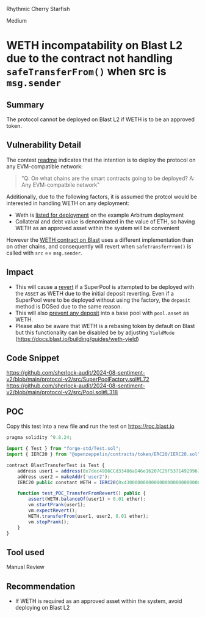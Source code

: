 Rhythmic Cherry Starfish

Medium

# WETH incompatability on Blast L2 due to the contract not handling `safeTransferFrom()` when src is `msg.sender`

## Summary

The protocol cannot be deployed on Blast L2 if WETH is to be an approved token.

## Vulnerability Detail

The contest [readme](https://audits.sherlock.xyz/contests/349) indicates that the intention is to deploy the protocol on any EVM-compatible network:

>"Q: On what chains are the smart contracts going to be deployed? A: Any EVM-compatbile network"

Additionally, due to the following factors, it is assumed the protcol would be interested in handling WETH on any deployment:
- Weth is [listed for deployment](https://gist.github.com/ruvaag/58c9fc2e5c139451c83c21fda27b77a2) on the example Arbitrum deployment
- Collateral and debt value is denominated in the value of ETH, so having WETH as an approved asset within the system will be convenient

However the [WETH contract on Blast](https://blastscan.io/token/0x4300000000000000000000000000000000000004?a=0x7dec49d6ccd33486ad46e16207c29f5371492996#code) uses a different implementation than on other chains, and consequently will revert when `safeTransferFrom()` is called with `src` == `msg.sender`.


## Impact

- This will cause a [revert](https://github.com/sherlock-audit/2024-08-sentiment-v2/blob/main/protocol-v2/src/SuperPoolFactory.sol#L72) if a SuperPool is attempted to be deployed with the `ASSET` as WETH due to the initial deposit reverting. Even if a SuperPool were to be deployed without using the factory, the `deposit` method is DOSed due to the same reason.
- This will also [prevent any deposit](https://github.com/sherlock-audit/2024-08-sentiment-v2/blob/main/protocol-v2/src/Pool.sol#L318) into a base pool with `pool.asset` as WETH.
- Please also be aware that WETH is a rebasing token by default on Blast but this functionality can be disabled be by adjusting `YieldMode` (https://docs.blast.io/building/guides/weth-yield)

## Code Snippet
https://github.com/sherlock-audit/2024-08-sentiment-v2/blob/main/protocol-v2/src/SuperPoolFactory.sol#L72
https://github.com/sherlock-audit/2024-08-sentiment-v2/blob/main/protocol-v2/src/Pool.sol#L318

## POC 

Copy this test into a new file and run the test on https://rpc.blast.io

```javascript
pragma solidity ^0.8.24;

import { Test } from "forge-std/Test.sol";
import { IERC20 } from "@openzeppelin/contracts/token/ERC20/IERC20.sol";

contract BlastTransferTest is Test {
    address user1 = address(0x7dec49D6CCd33486aD46e16207C29F5371492996); // Find an address with sufficient balance on Blast
    address user2 = makeAddr('user2');
    IERC20 public constant WETH = IERC20(0x4300000000000000000000000000000000000004); // WETH on Blast

    function test_POC_TransferFromRevert() public {
        assert(WETH.balanceOf(user1) > 0.01 ether);
        vm.startPrank(user1);
        vm.expectRevert();
        WETH.transferFrom(user1, user2, 0.01 ether);
        vm.stopPrank();
    }
}
```

## Tool used

Manual Review

## Recommendation
- If WETH is required as an approved asset within the system, avoid deploying on Blast L2